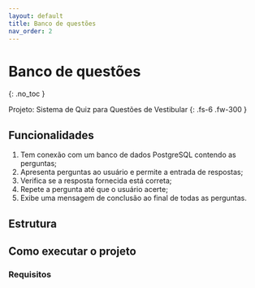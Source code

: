 ```yaml
---
layout: default
title: Banco de questões
nav_order: 2
---
```


# Banco de questões
{: .no_toc }

Projeto: Sistema de Quiz para Questões de Vestibular
{: .fs-6 .fw-300 }

## Funcionalidades

1. Tem conexão com um banco de dados PostgreSQL contendo as perguntas;
2. Apresenta perguntas ao usuário e permite a entrada de respostas;
3. Verifica se a resposta fornecida está correta;
4. Repete a pergunta até que o usuário acerte;
5. Exibe uma mensagem de conclusão ao final de todas as perguntas.


## Estrutura

## Como executar o projeto

### Requisitos